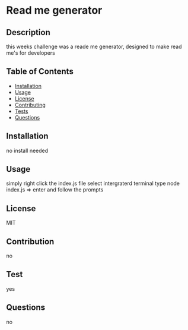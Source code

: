 # Read me generator
  ## Description
  this weeks challenge was a reade me generator, designed to make read me's for developers
  ## Table of Contents 
  * [Installation](#installation)
  * [Usage](#usage)
  * [License](#license)
  * [Contributing](#contributing)
  * [Tests](#tests)
  * [Questions](#questions)
  
  
  ## Installation
  no install needed 
  ## Usage
  simply right click the index.js file select intergraterd terminal type node index.js => enter and follow the prompts
  ## License
  MIT 
  ## Contribution
  no
  ## Test
  yes 
  ## Questions
  no
  
  